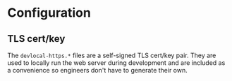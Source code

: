# Configuration

## TLS cert/key

The `devlocal-https.*` files are a self-signed TLS cert/key pair. They are used
to locally run the web server during development and are included as a
convenience so engineers don't have to generate their own.
